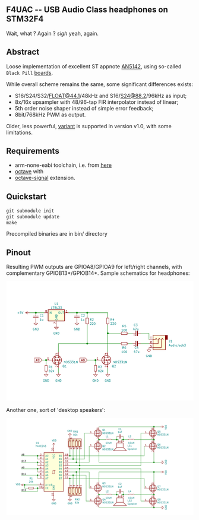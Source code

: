 ## F4UAC -- USB Audio Class headphones on STM32F4

Wait, what ? Again ? *sigh* yeah, again.

## Abstract
Loose implementation of excellent ST appnote [AN5142](https://www.st.com/resource/en/application_note/dm00477514-classd-audio-amplifier-implementation-on-stm32-32bit-arm-cortex-mcus-stmicroelectronics.pdf),
using so-called `Black Pill` [boards](https://github.com/WeActStudio/WeActStudio.BlackPill).

While overall scheme remains the same, some significant differences exists:
- S16/S24/S32/FLOAT@44.1/48kHz and S16/S24@88.2/96kHz as input;
- 8x/16x upsampler with 48/96-tap FIR interpolator instead of linear;
- 5th order noise shaper instead of simple error feedback;
- 8bit/768kHz PWM as output.

Older, less powerful, [variant](https://github.com/WeActStudio/WeActStudio.MiniSTM32F4x1)
is supported in version v1.0, with some limitations.

## Requirements
-  arm-none-eabi toolchain, i.e. from [here](https://developer.arm.com/tools-and-software/open-source-software/developer-tools/gnu-toolchain/downloads)
- [octave](https://www.gnu.org/software/octave/download) with
- [octave-signal](https://octave.sourceforge.io/signal/) extension.

## Quickstart
```
git submodule init
git submodule update
make
```

Precompiled binaries are in bin/ directory

## Pinout

Resulting PWM outputs are GPIOA8/GPIOA9 for left/right channels,
with complementary GPIOB13*/GPIOB14*.
Sample schematics for headphones:

<img src="img/headset.png" />

Another one, sort of 'desktop speakers':

<img src="img/hbridge.png" />

